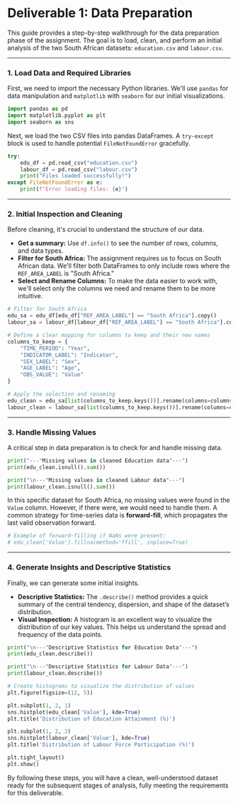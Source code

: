 # Deliverable 1: Data Preparation

This guide provides a step-by-step walkthrough for the data preparation phase of the assignment. The goal is to load, clean, and perform an initial analysis of the two South African datasets: `education.csv` and `labour.csv`.

---

### 1. Load Data and Required Libraries

First, we need to import the necessary Python libraries. We'll use `pandas` for data manipulation and `matplotlib` with `seaborn` for our initial visualizations.

```python
import pandas as pd
import matplotlib.pyplot as plt
import seaborn as sns
```

Next, we load the two CSV files into pandas DataFrames. A `try-except` block is used to handle potential `FileNotFoundError` gracefully.

```python
try:
    edu_df = pd.read_csv("education.csv")
    labour_df = pd.read_csv("labour.csv")
    print("Files loaded successfully!")
except FileNotFoundError as e:
    print(f"Error loading files: {e}")
```

---

### 2. Initial Inspection and Cleaning

Before cleaning, it's crucial to understand the structure of our data.

*   **Get a summary:** Use `df.info()` to see the number of rows, columns, and data types.
*   **Filter for South Africa:** The assignment requires us to focus on South African data. We'll filter both DataFrames to only include rows where the `REF_AREA_LABEL` is "South Africa."
*   **Select and Rename Columns:** To make the data easier to work with, we'll select only the columns we need and rename them to be more intuitive.

```python
# Filter for South Africa
edu_sa = edu_df[edu_df["REF_AREA_LABEL"] == "South Africa"].copy()
labour_sa = labour_df[labour_df["REF_AREA_LABEL"] == "South Africa"].copy()

# Define a clear mapping for columns to keep and their new names
columns_to_keep = {
    "TIME_PERIOD": "Year",
    "INDICATOR_LABEL": "Indicator",
    "SEX_LABEL": "Sex",
    "AGE_LABEL": "Age",
    "OBS_VALUE": "Value"
}

# Apply the selection and renaming
edu_clean = edu_sa[list(columns_to_keep.keys())].rename(columns=columns_to_keep)
labour_clean = labour_sa[list(columns_to_keep.keys())].rename(columns=columns_to_keep)
```

---

### 3. Handle Missing Values

A critical step in data preparation is to check for and handle missing data.

```python
print("---"Missing values in cleaned Education data"---")
print(edu_clean.isnull().sum())

print("\n---"Missing values in cleaned Labour data"---")
print(labour_clean.isnull().sum())
```
In this specific dataset for South Africa, no missing values were found in the `Value` column. However, if there were, we would need to handle them. A common strategy for time-series data is **forward-fill**, which propagates the last valid observation forward.

```python
# Example of forward-filling if NaNs were present:
# edu_clean['Value'].fillna(method='ffill', inplace=True)
```

---

### 4. Generate Insights and Descriptive Statistics

Finally, we can generate some initial insights.

*   **Descriptive Statistics:** The `.describe()` method provides a quick summary of the central tendency, dispersion, and shape of the dataset’s distribution.
*   **Visual Inspection:** A histogram is an excellent way to visualize the distribution of our key values. This helps us understand the spread and frequency of the data points.

```python
print("\n---"Descriptive Statistics for Education Data"---")
print(edu_clean.describe())

print("\n---"Descriptive Statistics for Labour Data"---")
print(labour_clean.describe())

# Create histograms to visualize the distribution of values
plt.figure(figsize=(12, 5))

plt.subplot(1, 2, 1)
sns.histplot(edu_clean['Value'], kde=True)
plt.title('Distribution of Education Attainment (%)')

plt.subplot(1, 2, 2)
sns.histplot(labour_clean['Value'], kde=True)
plt.title('Distribution of Labour Force Participation (%)')

plt.tight_layout()
plt.show()
```
By following these steps, you will have a clean, well-understood dataset ready for the subsequent stages of analysis, fully meeting the requirements for this deliverable.

```
